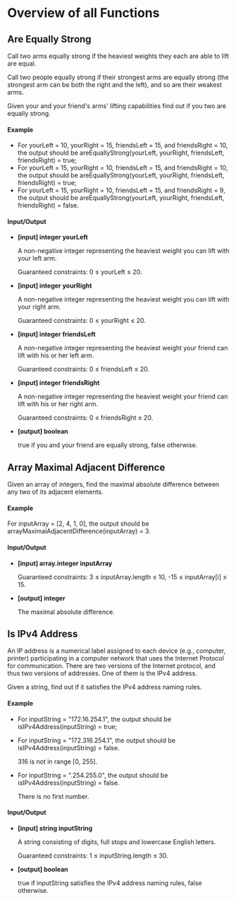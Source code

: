# Overview of all Functions

## Are Equally Strong

Call two arms equally strong if the heaviest weights they each are able to lift are equal.

Call two people equally strong if their strongest arms are equally strong (the strongest arm can be both the right and the left), and so are their weakest arms.

Given your and your friend's arms' lifting capabilities find out if you two are equally strong.

#### Example

* For yourLeft = 10, yourRight = 15, friendsLeft = 15, and friendsRight = 10, the output should be
  areEquallyStrong(yourLeft, yourRight, friendsLeft, friendsRight) = true;
* For yourLeft = 15, yourRight = 10, friendsLeft = 15, and friendsRight = 10, the output should be
  areEquallyStrong(yourLeft, yourRight, friendsLeft, friendsRight) = true;
* For yourLeft = 15, yourRight = 10, friendsLeft = 15, and friendsRight = 9, the output should be
  areEquallyStrong(yourLeft, yourRight, friendsLeft, friendsRight) = false.
#### Input/Output

* **[input] integer yourLeft**

  A non-negative integer representing the heaviest weight you can lift with your left arm.

  Guaranteed constraints:
  0 ≤ yourLeft ≤ 20.

* **[input] integer yourRight**

  A non-negative integer representing the heaviest weight you can lift with your right arm.

  Guaranteed constraints:
  0 ≤ yourRight ≤ 20.

* **[input] integer friendsLeft**

  A non-negative integer representing the heaviest weight your friend can lift with his or her left arm.

  Guaranteed constraints:
  0 ≤ friendsLeft ≤ 20.

* **[input] integer friendsRight**

  A non-negative integer representing the heaviest weight your friend can lift with his or her right arm.

  Guaranteed constraints:
  0 ≤ friendsRight ≤ 20.

* **[output] boolean**

  true if you and your friend are equally strong, false otherwise.

## Array Maximal Adjacent Difference

Given an array of integers, find the maximal absolute difference between any two of its adjacent elements.

#### Example

For inputArray = [2, 4, 1, 0], the output should be
arrayMaximalAdjacentDifference(inputArray) = 3.

#### Input/Output

* **[input] array.integer inputArray**

  Guaranteed constraints:
  3 ≤ inputArray.length ≤ 10,
  -15 ≤ inputArray[i] ≤ 15.

* **[output] integer**

  The maximal absolute difference.

## Is IPv4 Address

An IP address is a numerical label assigned to each device (e.g., computer, printer) participating in a computer network that uses the Internet Protocol for communication. There are two versions of the Internet protocol, and thus two versions of addresses. One of them is the IPv4 address.

Given a string, find out if it satisfies the IPv4 address naming rules.

#### Example

* For inputString = "172.16.254.1", the output should be
  isIPv4Address(inputString) = true;

* For inputString = "172.316.254.1", the output should be
  isIPv4Address(inputString) = false.

  316 is not in range [0, 255].

* For inputString = ".254.255.0", the output should be
  isIPv4Address(inputString) = false.

  There is no first number.

#### Input/Output

* **[input] string inputString**

  A string consisting of digits, full stops and lowercase English letters.

  Guaranteed constraints:
  1 ≤ inputString.length ≤ 30.

* **[output] boolean**

  true if inputString satisfies the IPv4 address naming rules, false otherwise.